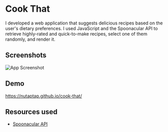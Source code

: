 
# Cook That

I developed a web application that suggests delicious recipes based on the user's dietary preferences. I used JavaScript and the Spoonacular API to retrieve highly-rated and quick-to-make recipes, select one of them randomly, and render it.


## Screenshots

![App Screenshot](https://nutaptap.netlify.app/cook-that.png)


## Demo

https://nutaptap.github.io/cook-that/


## Resources used

 - [Spoonacular API](https://spoonacular.com/food-api)

